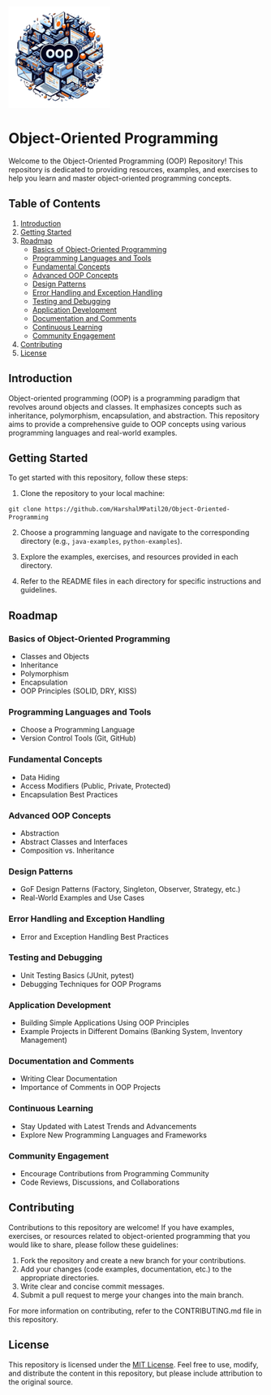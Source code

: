 
<img src="src/oop.jpg" alt="Image Alt Text" width="200" height="200">

# Object-Oriented Programming 

Welcome to the Object-Oriented Programming (OOP) Repository! This repository is dedicated to providing resources, examples, and exercises to help you learn and master object-oriented programming concepts.

## Table of Contents

1. [Introduction](#introduction)
2. [Getting Started](#getting-started)
3. [Roadmap](#roadmap)
   - [Basics of Object-Oriented Programming](#basics-of-object-oriented-programming)
   - [Programming Languages and Tools](#programming-languages-and-tools)
   - [Fundamental Concepts](#fundamental-concepts)
   - [Advanced OOP Concepts](#advanced-oop-concepts)
   - [Design Patterns](#design-patterns)
   - [Error Handling and Exception Handling](#error-handling-and-exception-handling)
   - [Testing and Debugging](#testing-and-debugging)
   - [Application Development](#application-development)
   - [Documentation and Comments](#documentation-and-comments)
   - [Continuous Learning](#continuous-learning)
   - [Community Engagement](#community-engagement)
4. [Contributing](#contributing)
5. [License](#license)

## Introduction

Object-oriented programming (OOP) is a programming paradigm that revolves around objects and classes. It emphasizes concepts such as inheritance, polymorphism, encapsulation, and abstraction. This repository aims to provide a comprehensive guide to OOP concepts using various programming languages and real-world examples.

## Getting Started

To get started with this repository, follow these steps:

1. Clone the repository to your local machine:
```  
git clone https://github.com/HarshalMPatil20/Object-Oriented-Programming  
```

2. Choose a programming language and navigate to the corresponding directory (e.g., `java-examples`, `python-examples`).

3. Explore the examples, exercises, and resources provided in each directory.

4. Refer to the README files in each directory for specific instructions and guidelines.

## Roadmap

### Basics of Object-Oriented Programming
- Classes and Objects
- Inheritance
- Polymorphism
- Encapsulation
- OOP Principles (SOLID, DRY, KISS)

### Programming Languages and Tools
- Choose a Programming Language
- Version Control Tools (Git, GitHub)

### Fundamental Concepts
- Data Hiding
- Access Modifiers (Public, Private, Protected)
- Encapsulation Best Practices

### Advanced OOP Concepts
- Abstraction
- Abstract Classes and Interfaces
- Composition vs. Inheritance

### Design Patterns
- GoF Design Patterns (Factory, Singleton, Observer, Strategy, etc.)
- Real-World Examples and Use Cases

### Error Handling and Exception Handling
- Error and Exception Handling Best Practices

### Testing and Debugging
- Unit Testing Basics (JUnit, pytest)
- Debugging Techniques for OOP Programs

### Application Development
- Building Simple Applications Using OOP Principles
- Example Projects in Different Domains (Banking System, Inventory Management)

### Documentation and Comments
- Writing Clear Documentation
- Importance of Comments in OOP Projects

### Continuous Learning
- Stay Updated with Latest Trends and Advancements
- Explore New Programming Languages and Frameworks

### Community Engagement
- Encourage Contributions from Programming Community
- Code Reviews, Discussions, and Collaborations

## Contributing

Contributions to this repository are welcome! If you have examples, exercises, or resources related to object-oriented programming that you would like to share, please follow these guidelines:

1. Fork the repository and create a new branch for your contributions.
2. Add your changes (code examples, documentation, etc.) to the appropriate directories.
3. Write clear and concise commit messages.
4. Submit a pull request to merge your changes into the main branch.

For more information on contributing, refer to the CONTRIBUTING.md file in this repository.

## License

This repository is licensed under the [MIT License](LICENSE). Feel free to use, modify, and distribute the content in this repository, but please include attribution to the original source.

